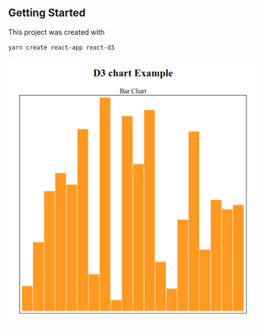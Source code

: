 ## Getting Started

This project was created with

```shell
yarn create react-app react-d3
```

![D3 chart bar example](screenshot.png)
